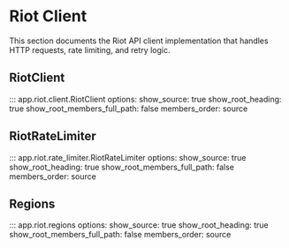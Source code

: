 # Riot Client

This section documents the Riot API client implementation that handles HTTP requests, rate limiting, and retry logic.

## RiotClient

::: app.riot.client.RiotClient
    options:
      show_source: true
      show_root_heading: true
      show_root_members_full_path: false
      members_order: source

## RiotRateLimiter

::: app.riot.rate_limiter.RiotRateLimiter
    options:
      show_source: true
      show_root_heading: true
      show_root_members_full_path: false
      members_order: source

## Regions

::: app.riot.regions
    options:
      show_source: true
      show_root_heading: true
      show_root_members_full_path: false
      members_order: source
